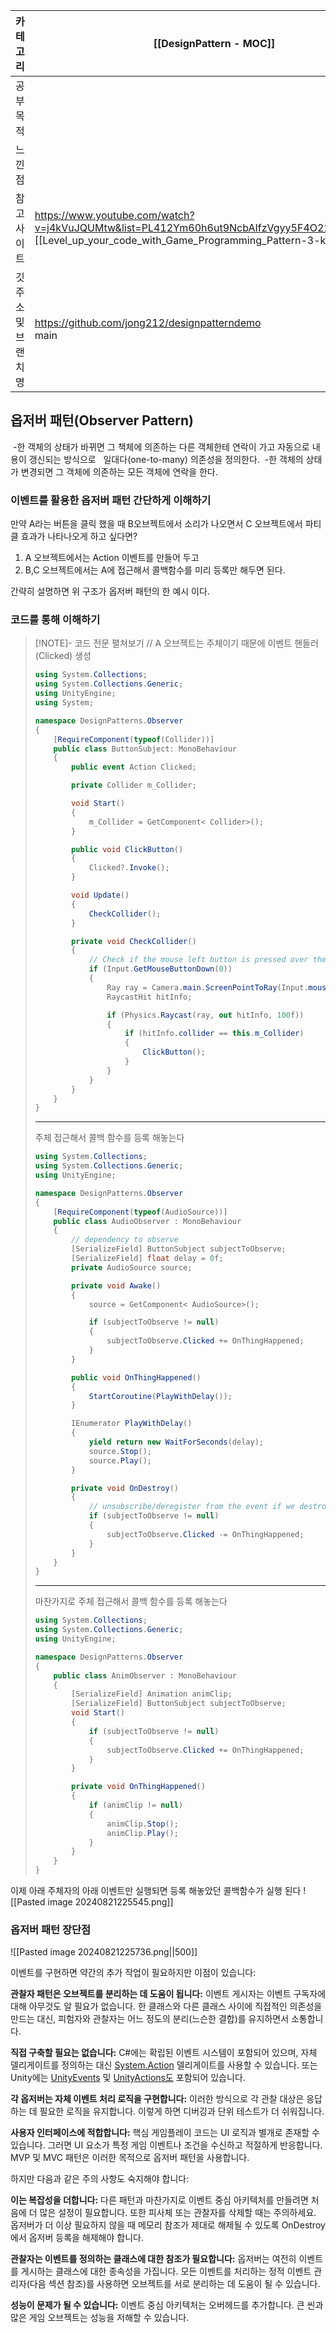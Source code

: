 
| 카테고리       | [[DesignPattern - MOC]]                                                                                                                                         |
| ---------- | --------------------------------------------------------------------------------------------------------------------------------------------------------------- |
| 공부목적       |                                                                                                                                                                 |
| 느낀점        |                                                                                                                                                                 |
| 참고사이트      | https://www.youtube.com/watch?v=j4kVuJQUMtw&list=PL412Ym60h6ut9NcbAIfzVgyy5F4O22oSq&index=6<br>[[Level_up_your_code_with_Game_Programming_Pattern-3-ko_kr.pdf]] |
| 깃주소 및 브랜치명 | https://github.com/jong212/designpatterndemo<br>main                                                                                                            |
## 옵저버 패턴(Observer Pattern)

 -한 객체의 상태가 바뀌면 그 책체에 의존하는 다른 객체한테 연락이 가고 자동으로 내용이 갱신되는 방식으로
  일대다(one-to-many) 의존성을 정의한다.
 -한 객체의 상태가 변경되면 그 객체에 의존하는 모든 객체에 연락을 한다.
### 이벤트를  활용한 옵저버 패턴 간단하게 이해하기

만약 
A라는 버튼을 클릭 했을 때 
B오브젝트에서 소리가 나오면서 
C 오브젝트에서 파티클 효과가 나타나오게 하고 싶다면?

1. A 오브젝트에서는 Action 이벤트를 만들어 두고 
2. B,C 오브젝트에서는 A에 접근해서 콜백함수를 미리 등록만 해두면 된다.

간략히 설명하면 위 구조가 옵저버 패턴의 한 예시 이다.

### 코드를 통해 이해하기

> [!NOTE]- 코드 전문 펼쳐보기
> // A 오브젝트는 주체이기 때문에 이벤트 핸들러(Clicked) 생성
> ``` csharp
> using System.Collections;
> using System.Collections.Generic;
> using UnityEngine;
> using System;
> 
> namespace DesignPatterns.Observer
> {
>     [RequireComponent(typeof(Collider))]
>     public class ButtonSubject: MonoBehaviour
>     {
>         public event Action Clicked;
> 
>         private Collider m_Collider;
> 
>         void Start()
>         {
>             m_Collider = GetComponent< Collider>();
>         }
> 
>         public void ClickButton()
>         {
>             Clicked?.Invoke();
>         }
> 
>         void Update()
>         {
>             CheckCollider();
>         }
> 
>         private void CheckCollider()
>         {
>             // Check if the mouse left button is pressed over the collider
>             if (Input.GetMouseButtonDown(0))
>             {
>                 Ray ray = Camera.main.ScreenPointToRay(Input.mousePosition);
>                 RaycastHit hitInfo;
> 
>                 if (Physics.Raycast(ray, out hitInfo, 100f))
>                 {
>                     if (hitInfo.collider == this.m_Collider)
>                     {
>                         ClickButton();
>                     }
>                 }
>             }
>         }
>     }
> }
> 
> ```
> ------
> 주체 접근해서 콜백 함수를 등록 해놓는다
> ``` csharp
> using System.Collections;
> using System.Collections.Generic;
> using UnityEngine;
> 
> namespace DesignPatterns.Observer
> {
>     [RequireComponent(typeof(AudioSource))]
>     public class AudioObserver : MonoBehaviour
>     {
>         // dependency to observe
>         [SerializeField] ButtonSubject subjectToObserve;
>         [SerializeField] float delay = 0f;
>         private AudioSource source;
> 
>         private void Awake()
>         {
>             source = GetComponent< AudioSource>();
> 
>             if (subjectToObserve != null)
>             {
>                 subjectToObserve.Clicked += OnThingHappened;
>             }
>         }
> 
>         public void OnThingHappened()
>         {
>             StartCoroutine(PlayWithDelay());
>         }
> 
>         IEnumerator PlayWithDelay()
>         {
>             yield return new WaitForSeconds(delay);
>             source.Stop();
>             source.Play();
>         }
> 
>         private void OnDestroy()
>         {
>             // unsubscribe/deregister from the event if we destroy the object
>             if (subjectToObserve != null)
>             {
>                 subjectToObserve.Clicked -= OnThingHappened;
>             }
>         }
>     }
> }
> ```
> 
> --------
> 마찬가지로 주체 접근해서 콜백 함수를 등록 해놓는다
> ``` csharp
> using System.Collections;
> using System.Collections.Generic;
> using UnityEngine;
> 
> namespace DesignPatterns.Observer
> {
>     public class AnimObserver : MonoBehaviour
>     {
>         [SerializeField] Animation animClip;
>         [SerializeField] ButtonSubject subjectToObserve;
>         void Start()
>         {
>             if (subjectToObserve != null)
>             {
>                 subjectToObserve.Clicked += OnThingHappened;
>             }
>         }
> 
>         private void OnThingHappened()
>         {
>             if (animClip != null)
>             {
>                 animClip.Stop();
>                 animClip.Play();
>             }
>         }
>     }
> }
> 
> ```

이제 아래 주체자의 아래 이벤트만 실행되면 등록 해놓았던 콜백함수가 실행 된다
![[Pasted image 20240821225545.png]]
### 옵저버 패턴 장단점
![[Pasted image 20240821225736.png||500]]

이벤트를 구현하면 약간의 추가 작업이 필요하지만 이점이 있습니다:

**관찰자 패턴은 오브젝트를 분리하는 데 도움이 됩니다:** 이벤트 게시자는 이벤트 구독자에 대해 아무것도 알 필요가 없습니다. 한 클래스와 다른 클래스 사이에 직접적인 의존성을 만드는 대신, 피험자와 관찰자는 어느 정도의 분리(느슨한 결합)를 유지하면서 소통합니다.

**직접 구축할 필요는 없습니다:** C#에는 확립된 이벤트 시스템이 포함되어 있으며, 자체 델리게이트를 정의하는 대신 [System.Action](https://web.archive.org/web/20240302045045/https://docs.microsoft.com/en-us/dotnet/api/system.action?view=net-6.0) 델리게이트를 사용할 수 있습니다. 또는 Unity에는 [UnityEvents](https://web.archive.org/web/20240302045045/https://docs.unity3d.com/ScriptReference/Events.UnityEvent.html) 및 [UnityActions도](https://web.archive.org/web/20240302045045/https://docs.unity3d.com/ScriptReference/Events.UnityAction.html) 포함되어 있습니다.  

**각 옵저버는 자체 이벤트 처리 로직을 구현합니다:** 이러한 방식으로 각 관찰 대상은 응답하는 데 필요한 로직을 유지합니다. 이렇게 하면 디버깅과 단위 테스트가 더 쉬워집니다.  

**사용자 인터페이스에 적합합니다:** 핵심 게임플레이 코드는 UI 로직과 별개로 존재할 수 있습니다. 그러면 UI 요소가 특정 게임 이벤트나 조건을 수신하고 적절하게 반응합니다. MVP 및 MVC 패턴은 이러한 목적으로 옵저버 패턴을 사용합니다.

하지만 다음과 같은 주의 사항도 숙지해야 합니다:

**이는 복잡성을 더합니다:** 다른 패턴과 마찬가지로 이벤트 중심 아키텍처를 만들려면 처음에 더 많은 설정이 필요합니다. 또한 피사체 또는 관찰자를 삭제할 때는 주의하세요. 옵저버가 더 이상 필요하지 않을 때 메모리 참조가 제대로 해제될 수 있도록 OnDestroy에서 옵저버 등록을 해제해야 합니다.  

**관찰자는 이벤트를 정의하는 클래스에 대한 참조가 필요합니다:** 옵저버는 여전히 이벤트를 게시하는 클래스에 대한 종속성을 가집니다. 모든 이벤트를 처리하는 정적 이벤트 관리자(다음 섹션 참조)를 사용하면 오브젝트를 서로 분리하는 데 도움이 될 수 있습니다.  

**성능이 문제가 될 수 있습니다:** 이벤트 중심 아키텍처는 오버헤드를 추가합니다. 큰 씬과 많은 게임 오브젝트는 성능을 저해할 수 있습니다.
